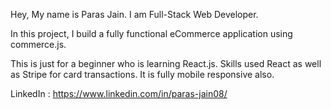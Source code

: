 Hey, My name is Paras Jain.
I am Full-Stack Web Developer.

In this project, I build a fully functional eCommerce application using commerce.js.  

This is just for a beginner who is learning React.js.
Skills used React as well as Stripe for card transactions.
It is fully mobile responsive also.

LinkedIn : https://www.linkedin.com/in/paras-jain08/
